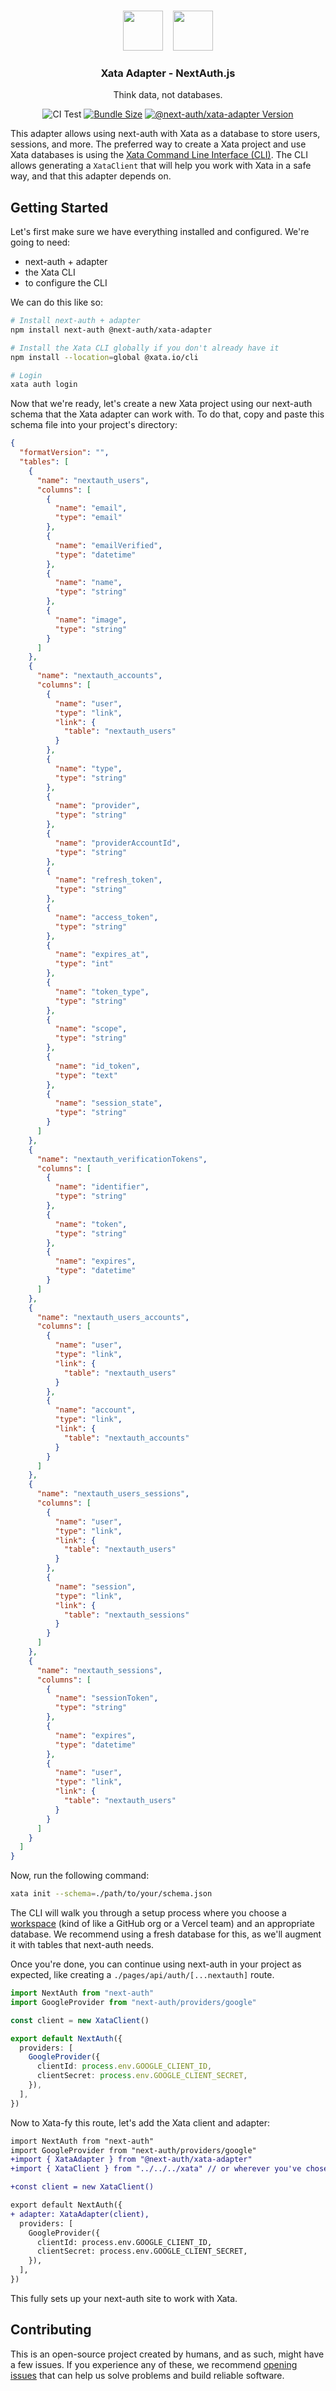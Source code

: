 <p align="center">
   <br/>
   <a href="https://authjs.dev" target="_blank"><img height="64px" src="https://authjs.dev/img/logo/logo-sm.png" /></a>&nbsp;&nbsp;&nbsp;&nbsp;<img height="64px" src="logo.svg" />
   <h3 align="center"><b>Xata Adapter</b> - NextAuth.js</h3>
   <p align="center">
   Think data, not databases.
   </p>
   <p align="center" style="align: center;">
      <img src="https://github.com/nextauthjs/next-auth/actions/workflows/release.yml/badge.svg?branch=main" alt="CI Test" />
      <a href="https://www.npmjs.com/package/@next-auth/xata-adapter" target="_blank"><img src="https://img.shields.io/bundlephobia/minzip/@next-auth/xata-adapter/next" alt="Bundle Size"/></a>
      <a href="https://www.npmjs.com/package/@next-auth/xata-adapter" target="_blank"><img src="https://img.shields.io/npm/v/@next-auth/xata-adapter/next" alt="@next-auth/xata-adapter Version" /></a>
   </p>
</p>

This adapter allows using next-auth with Xata as a database to store users, sessions, and more. The preferred way to create a Xata project and use Xata databases is using the [Xata Command Line Interface (CLI)](https://docs.xata.io/cli/getting-started). The CLI allows generating a `XataClient` that will help you work with Xata in a safe way, and that this adapter depends on.

<!-- @todo add GIFs -->

## Getting Started

Let's first make sure we have everything installed and configured. We're going to need:

- next-auth + adapter
- the Xata CLI
- to configure the CLI

We can do this like so:

```bash npm2yarn2pnpm
# Install next-auth + adapter
npm install next-auth @next-auth/xata-adapter

# Install the Xata CLI globally if you don't already have it
npm install --location=global @xata.io/cli

# Login
xata auth login
```

Now that we're ready, let's create a new Xata project using our next-auth schema that the Xata adapter can work with. To do that, copy and paste this schema file into your project's directory:

```json title="schema.json"
{
  "formatVersion": "",
  "tables": [
    {
      "name": "nextauth_users",
      "columns": [
        {
          "name": "email",
          "type": "email"
        },
        {
          "name": "emailVerified",
          "type": "datetime"
        },
        {
          "name": "name",
          "type": "string"
        },
        {
          "name": "image",
          "type": "string"
        }
      ]
    },
    {
      "name": "nextauth_accounts",
      "columns": [
        {
          "name": "user",
          "type": "link",
          "link": {
            "table": "nextauth_users"
          }
        },
        {
          "name": "type",
          "type": "string"
        },
        {
          "name": "provider",
          "type": "string"
        },
        {
          "name": "providerAccountId",
          "type": "string"
        },
        {
          "name": "refresh_token",
          "type": "string"
        },
        {
          "name": "access_token",
          "type": "string"
        },
        {
          "name": "expires_at",
          "type": "int"
        },
        {
          "name": "token_type",
          "type": "string"
        },
        {
          "name": "scope",
          "type": "string"
        },
        {
          "name": "id_token",
          "type": "text"
        },
        {
          "name": "session_state",
          "type": "string"
        }
      ]
    },
    {
      "name": "nextauth_verificationTokens",
      "columns": [
        {
          "name": "identifier",
          "type": "string"
        },
        {
          "name": "token",
          "type": "string"
        },
        {
          "name": "expires",
          "type": "datetime"
        }
      ]
    },
    {
      "name": "nextauth_users_accounts",
      "columns": [
        {
          "name": "user",
          "type": "link",
          "link": {
            "table": "nextauth_users"
          }
        },
        {
          "name": "account",
          "type": "link",
          "link": {
            "table": "nextauth_accounts"
          }
        }
      ]
    },
    {
      "name": "nextauth_users_sessions",
      "columns": [
        {
          "name": "user",
          "type": "link",
          "link": {
            "table": "nextauth_users"
          }
        },
        {
          "name": "session",
          "type": "link",
          "link": {
            "table": "nextauth_sessions"
          }
        }
      ]
    },
    {
      "name": "nextauth_sessions",
      "columns": [
        {
          "name": "sessionToken",
          "type": "string"
        },
        {
          "name": "expires",
          "type": "datetime"
        },
        {
          "name": "user",
          "type": "link",
          "link": {
            "table": "nextauth_users"
          }
        }
      ]
    }
  ]
}
```

Now, run the following command:

```bash
xata init --schema=./path/to/your/schema.json
```

The CLI will walk you through a setup process where you choose a [workspace](https://docs.xata.io/concepts/workspaces) (kind of like a GitHub org or a Vercel team) and an appropriate database. We recommend using a fresh database for this, as we'll augment it with tables that next-auth needs.

Once you're done, you can continue using next-auth in your project as expected, like creating a `./pages/api/auth/[...nextauth]` route.

```typescript title="pages/api/auth/[...nextauth].ts"
import NextAuth from "next-auth"
import GoogleProvider from "next-auth/providers/google"

const client = new XataClient()

export default NextAuth({
  providers: [
    GoogleProvider({
      clientId: process.env.GOOGLE_CLIENT_ID,
      clientSecret: process.env.GOOGLE_CLIENT_SECRET,
    }),
  ],
})
```

Now to Xata-fy this route, let's add the Xata client and adapter:

```diff
import NextAuth from "next-auth"
import GoogleProvider from "next-auth/providers/google"
+import { XataAdapter } from "@next-auth/xata-adapter"
+import { XataClient } from "../../../xata" // or wherever you've chosen to create the client

+const client = new XataClient()

export default NextAuth({
+ adapter: XataAdapter(client),
  providers: [
    GoogleProvider({
      clientId: process.env.GOOGLE_CLIENT_ID,
      clientSecret: process.env.GOOGLE_CLIENT_SECRET,
    }),
  ],
})
```

This fully sets up your next-auth site to work with Xata.

## Contributing

This is an open-source project created by humans, and as such, might have a few issues. If you experience any of these, we recommend [opening issues](https://github.com/nextauthjs/next-auth/issues/new?assignees=&labels=triage&template=1_bug_framework.yml&title=Issue%20on%20Xata%20adapter&description=I%20experienced%20this%20issue:\n##%20Reproduction%20Steps:\n\n-) that can help us solve problems and build reliable software.
